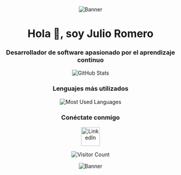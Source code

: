 <!-- Banner -->
<div align="center">
  <img src="https://raw.githubusercontent.com/andreasbm/readme/master/assets/lines/colored.png" alt="Banner">
</div>

<!-- Presentación -->
<h1 align="center">Hola 👋, soy Julio Romero</h1>
<h3 align="center">Desarrollador de software apasionado por el aprendizaje continuo</h3>

<!-- Estadísticas de GitHub -->
<p align="center">
  <img src="https://github-readme-stats.vercel.app/api?username=H0clar&show_icons=true&theme=radical" alt="GitHub Stats">
</p>

<!-- Lenguajes más utilizados -->
<h3 align="center">Lenguajes más utilizados</h3>
<p align="center">
  <img src="https://github-readme-stats.vercel.app/api/top-langs/?username=H0clar&layout=compact&theme=radical" alt="Most Used Languages">
</p>

<!-- Conectar conmigo -->
<h3 align="center">Conéctate conmigo</h3>
<p align="center">
  <a href="https://www.linkedin.com/in/julio-romero-60b14b25b/" target="_blank">
    <img src="https://user-images.githubusercontent.com/88904952/234979284-68c11d7f-1acc-4f0c-ac78-044e1037d7b0.png" alt="LinkedIn" height="50" width="50">
  </a>
</p>

<!-- Contador de visitas -->
<p align="center">
  <img src="https://visitor-badge.glitch.me/badge?page_id=H0clar.H0clar" alt="Visitor Count">
</p>

<!-- Banner -->
<div align="center">
  <img src="https://raw.githubusercontent.com/andreasbm/readme/master/assets/lines/colored.png" alt="Banner">
</div>
